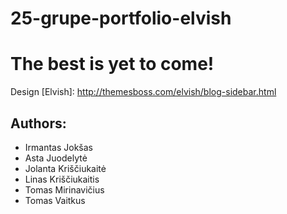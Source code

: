 # 25-grupe-portfolio-elvish

# The best is yet to come!

Design [Elvish]: http://themesboss.com/elvish/blog-sidebar.html


## Authors:
- Irmantas Jokšas
- Asta Juodelytė
- Jolanta Kriščiukaitė
- Linas Kriščiukaitis
- Tomas Mirinavičius
- Tomas Vaitkus
